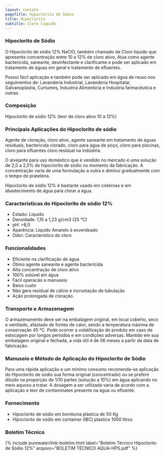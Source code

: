 ```yaml
---
layout: contato
pageTitle: Hipoclorito de Sódio
title: Hipoclorito
subtitle: Cloro liquido
---
```


### **Hipoclorito de Sódio**

O Hipoclorito de sódio 12% NaClO, também chamado de Cloro liquido que apresenta concentração entre 10 a 12% de cloro ativo, Atua como agente bactericida, saneante, desinfectante e clarificante e pode ser aplicado em tratamento de águas em geral e tratamento de efluentes.

Possuí fácil aplicação e também pode ser aplicado em água de reuso nos seguimentos de: Lavanderia Industrial, Lavanderia Hospitalar, Galvanoplastia, Curtumes, Industria Alimentícia e Industria farmacêutica e outras.

### Composição

Hipoclorito de sódio 12%  (teor de cloro ativo 10 a 12%)


### Principais Aplicações do Hipoclorito de sódio

Agente de cloração, cloro ativo, agente saneante em tratamento de águas residuais, bactericida clorado, cloro para água de poço, cloro para piscinas, cloro para efluentes cloro residual na indústria.

O alvejante para uso doméstico que é vendido no mercado é uma solução de 2,0 a 2,5% de hipoclorito de sódio no momento da fabricação. A concentração varia de uma formulação a outra e diminui gradualmente com o tempo de prateleira.

Hipoclorito de sódio 12% é bastante usado em cisternas e em abastecimento de água para clorar a água.

### Características do Hipoclorito de sódio 12%

- Estado: Liquido
- Densidade: 1,15 a 1,23 g/cm3 (25 °C)
- pH: >8,0
- Aparência: Líquido Amarelo à esverdeado
- Odor: Característico de cloro

### Funcionalidades

- Eficiente na clarificação de água
- Ótimo agente saneante e agente bactericida
- Alta concentração de cloro ativo
- 100% solúvel em água
- Fácil operacão e manuseio
- Baixo custo
- Não gera residual de cálcio e incrustação de tubulação
- Ação prolongada de cloração.


### Transporte e Armazenagem
O armazenamento deve ser na embalagem original, em local coberto, seco e ventilado, afastado    de fontes de calor, sendo a temperatura máxima de conservação 45 °C. 
Pode ocorrer a volatilização do produto em caso de estocagem por longos períodos e em condições adversas.
Mantido em sua embalagem original e fechada, a vida útil é de 06 meses a partir da data de  fabricação.

### Manuseio e Método de Aplicação do Hipoclorito de Sódio
Para uma rápida aplicação e um mínimo consumo recomenda-se aplicação do Hipoclorito de sódio sua forma original (concentrado) ou se preferir diluído na proporção de 1/10 partes (solução a 10%) em água aplicando no meio aquoso a tratar.
A dosagem a ser utilizada varia de acordo com a aplicação e teor de contaminates presente na água ou efluente.

### Fornecimento

- Hipoclorito de sódio em bombona plástica de 50 Kg
- Hipoclorito de sódio em container (IBC) plastico 1000 litros 

### Boletim Técnico

{% include purewater/link-boletim.html 
   label="Boletim Técnico Hipoclorito de Sódio 12%" 
   arquivo="BOLETIM TÉCNICO AQUA-HPS.pdf" %}
   
   

